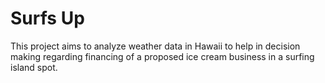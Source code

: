 # Surfs Up
This project aims to analyze weather data in Hawaii to help in decision making regarding financing of a proposed ice cream business in a surfing island spot.
